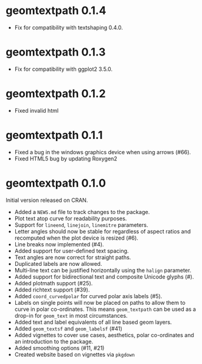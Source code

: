 # geomtextpath 0.1.4

* Fix for compatibility with textshaping 0.4.0.

# geomtextpath 0.1.3

* Fix for compatibility with ggplot2 3.5.0.

# geomtextpath 0.1.2

* Fixed invalid html

# geomtextpath 0.1.1

* Fixed a bug in the windows graphics device when using arrows (#66).
* Fixed HTML5 bug by updating Roxygen2 

# geomtextpath 0.1.0

Initial version released on CRAN.

* Added a `NEWS.md` file to track changes to the package.
* Plot text atop curve for readability purposes.
* Support for `lineend`, `linejoin`, `linemitre` parameters.
* Letter angles should now be stable for regardless of aspect ratios and 
  recomputed when the plot device is resized (#6).
* Line breaks now implemented (#4).
* Added support for user-defined text spacing.
* Text angles are now correct for straight paths.
* Duplicated labels are now allowed.
* Multi-line text can be justified horizontally using the `halign` parameter.
* Added support for bidirectional text and composite Unicode glyphs (#).
* Added plotmath support (#25).
* Added richtext support (#39).
* Added `coord_curvedpolar` for curved polar axis labels (#5).
* Labels on single points will now be placed on paths to allow them to curve in 
  polar co-ordinates. This means `geom_textpath` can be used as a drop-in for
  `geom_text` in most circumstances.
* Added text and label equivalents of all line based geom layers.
* Added `geom_textsf` and `geom_labelsf` (#41)
* Added vignettes to cover use cases, aesthetics, polar co-ordinates and an 
  introduction to the package.
* Added smoothing options (#11, #21)
* Created website based on vignettes via `pkgdown`
